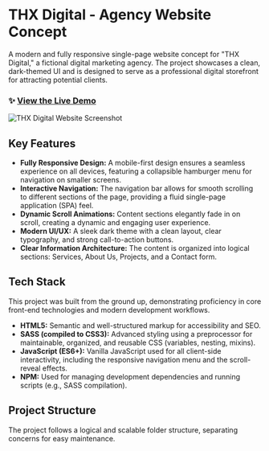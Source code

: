# THX Digital - Agency Website Concept

A modern and fully responsive single-page website concept for "THX Digital," a fictional digital marketing agency. The project showcases a clean, dark-themed UI and is designed to serve as a professional digital storefront for attracting potential clients.

### ✨ [View the Live Demo](https://soustern.github.io/THX-Digital/)

![THX Digital Website Screenshot](./assets/images/project_image.PNG)

## Key Features

*   **Fully Responsive Design:** A mobile-first design ensures a seamless experience on all devices, featuring a collapsible hamburger menu for navigation on smaller screens.
*   **Interactive Navigation:** The navigation bar allows for smooth scrolling to different sections of the page, providing a fluid single-page application (SPA) feel.
*   **Dynamic Scroll Animations:** Content sections elegantly fade in on scroll, creating a dynamic and engaging user experience.
*   **Modern UI/UX:** A sleek dark theme with a clean layout, clear typography, and strong call-to-action buttons.
*   **Clear Information Architecture:** The content is organized into logical sections: Services, About Us, Projects, and a Contact form.

## Tech Stack

This project was built from the ground up, demonstrating proficiency in core front-end technologies and modern development workflows.

*   **HTML5:** Semantic and well-structured markup for accessibility and SEO.
*   **SASS (compiled to CSS3):** Advanced styling using a preprocessor for maintainable, organized, and reusable CSS (variables, nesting, mixins).
*   **JavaScript (ES6+):** Vanilla JavaScript used for all client-side interactivity, including the responsive navigation menu and the scroll-reveal effects.
*   **NPM:** Used for managing development dependencies and running scripts (e.g., SASS compilation).

## Project Structure

The project follows a logical and scalable folder structure, separating concerns for easy maintenance.
